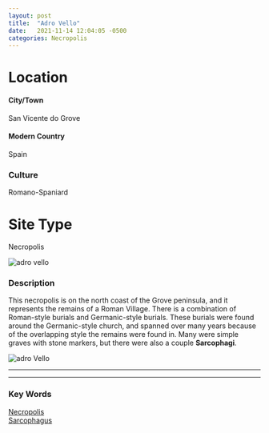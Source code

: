 ```yaml
---
layout: post
title:  "Adro Vello"
date:   2021-11-14 12:04:05 -0500
categories: Necropolis
---
```

# Location
#### City/Town
San Vicente do Grove
#### Modern Country
Spain
### Culture
Romano-Spaniard
# Site Type
Necropolis

![adro vello](https://upload.wikimedia.org/wikipedia/commons/thumb/1/15/Adro_Vello_O_Grove.jpg/450px-Adro_Vello_O_Grove.jpg)

### Description
This necropolis is on the north coast of the Grove peninsula, and it represents the remains of a Roman Village. There is a combination of Roman-style burials and Germanic-style burials. These burials were found around the Germanic-style church, and spanned over many years because of the overlapping style the remains were found in. Many were simple graves with stone markers, but there were also a couple **Sarcophagi**.

![adro Vello](https://upload.wikimedia.org/wikipedia/commons/thumb/b/b6/Adro_Vello_O_Grove_detalle.jpg/450px-Adro_Vello_O_Grove_detalle.jpg)

---
---
### Key Words
[Necropolis](https://www.britannica.com/topic/necropolis-archaeology)\
[Sarcophagus](https://en.wikipedia.org/wiki/Sarcophagus)
